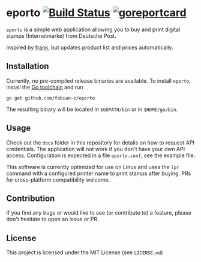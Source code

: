 # eporto [![Build Status](https://travis-ci.org/fabian-z/eporto.svg?branch=master)](https://travis-ci.org/fabian-z/eporto) [![goreportcard](https://goreportcard.com/badge/github.com/fabian-z/eporto?update=1)](https://goreportcard.com/report/github.com/fabian-z/eporto)

`eporto` is a simple web application allowing you to buy and print digital stamps (Internetmarke) from Deutsche Post.

Inspired by [frank](https://github.com/gsauthof/frank), but updates product list and prices automatically.

## Installation

Currently, no pre-compiled release binaries are available. To install `eporto`, install the [Go toolchain](https://golang.org/) and run

```
go get github.com/fabian-z/eporto
```

The resulting binary will be located in `$GOPATH/bin` or in `$HOME/go/bin`.

## Usage

Check out the `docs` folder in this repository for details on how to request API credentials. The application will not work if you don't have your own API access.
Configuration is expected in a file `eporto.conf`, see the example file.

This software is currently optimized for use on Linux and uses the `lpr` command with a configured printer name to print stamps after buying.
PRs for cross-platform compatibility welcome.

## Contribution

If you find any bugs or would like to see (or contribute to) a feature, please don't hesitate to open an issue or PR.

## License

This project is licensed under the MIT License (see `LICENSE.md`)
